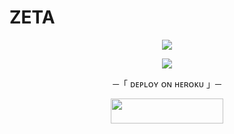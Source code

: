 # ZETA
<p align="center"><img src="https://readme-typing-svg.herokuapp.com?color=810eef&width=480&lines=🄰🅄🄲🅃🄸🄾🄽+🄱🄾🅃"></p>



</h2>



 <p align="center"><img src="https://readme-typing-svg.herokuapp.com?color=f21808&width=480&lines=🄿🄰🅁🄰🄳🄾🅇+🄶🄷🄾🅂🅃"></p>


<p align="center">─「 ᴅᴇᴩʟᴏʏ ᴏɴ ʜᴇʀᴏᴋᴜ 」─
</h3></p>

<p align="center"><a href="https://dashboard.heroku.com/new?template=https://github.com/error-corpse/TELEGRAM-BOT"> <img src="https://img.shields.io/badge/Deploy%20On%20Heroku-008080?style=for-the-badge&logo=heroku" width="180" height="40"/></a>

</p>
  
